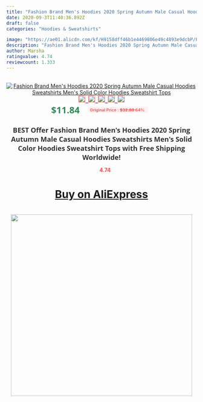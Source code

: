 ```yaml
---
title: "Fashion Brand Men's Hoodies 2020 Spring Autumn Male Casual Hoodies Sweatshirts Men's Solid Color Hoodies Sweatshirt Tops"
date: 2020-09-3T11:40:36.892Z
draft: false
categories: "Hoodies & Sweatshirts"

image: "https://ae01.alicdn.com/kf/H9158dff46b1e4469806e49c4893e9dcbP/Fashion-Brand-Men-s-Hoodies-2020-Spring-Autumn-Male-Casual-Hoodies-Sweatshirts-Men-s-Solid-Color.jpg"
description: "Fashion Brand Men's Hoodies 2020 Spring Autumn Male Casual Hoodies Sweatshirts Men's Solid Color Hoodies Sweatshirt Tops"
author: Marsha
ratingvalue: 4.74
reviewcount: 1.333
---
```

<br>
<div style="text-align: center;">
<a href="https://s.click.aliexpress.com/e/_Apy9MD" target="_blank" rel="nofollow noopener noreferrer"><img alt="Fashion Brand Men's Hoodies 2020 Spring Autumn Male Casual Hoodies Sweatshirts Men's Solid Color Hoodies Sweatshirt Tops" class="magnifier-image" src="https://ae01.alicdn.com/kf/H9158dff46b1e4469806e49c4893e9dcbP/Fashion-Brand-Men-s-Hoodies-2020-Spring-Autumn-Male-Casual-Hoodies-Sweatshirts-Men-s-Solid-Color.jpg_640x640.jpg">
<br>
<img style="border:1px solid salmon" src="https://ae01.alicdn.com/kf/H9158dff46b1e4469806e49c4893e9dcbP/Fashion-Brand-Men-s-Hoodies-2020-Spring-Autumn-Male-Casual-Hoodies-Sweatshirts-Men-s-Solid-Color.jpg_120x120.jpg">&nbsp;&nbsp;<img style="border:1px solid salmon" src="https://ae01.alicdn.com/kf/H756a080fc2ef4b8bb9ac65109bf9e72c7/Fashion-Brand-Men-s-Hoodies-2020-Spring-Autumn-Male-Casual-Hoodies-Sweatshirts-Men-s-Solid-Color.jpg_120x120.jpg">&nbsp;&nbsp;<img style="border:1px solid salmon" src="https://ae01.alicdn.com/kf/Hb0e47680984f4da6b6392d3d64cf2975Q/Fashion-Brand-Men-s-Hoodies-2020-Spring-Autumn-Male-Casual-Hoodies-Sweatshirts-Men-s-Solid-Color.jpg_120x120.jpg">&nbsp;&nbsp;<img style="border:1px solid salmon" src="https://ae01.alicdn.com/kf/Hcb9ed80406ff4f1aa34721286318df57x/Fashion-Brand-Men-s-Hoodies-2020-Spring-Autumn-Male-Casual-Hoodies-Sweatshirts-Men-s-Solid-Color.jpg_120x120.jpg">&nbsp;&nbsp;<img style="border:1px solid salmon" src="https://ae01.alicdn.com/kf/H7fa97482cbfe4c55a5033f56ff6bbb39P/Fashion-Brand-Men-s-Hoodies-2020-Spring-Autumn-Male-Casual-Hoodies-Sweatshirts-Men-s-Solid-Color.jpg_120x120.jpg"></a></div><br0>
<div style="text-align: center;"><span style="background-color: white; border: 0px; box-sizing: border-box; color: seagreen; display: inline-block; font-family: &quot;open sans&quot; , &quot;arial&quot; , &quot;helvetica&quot; , sans-serif , &quot;heiti&quot;; font-size: 24px; font-stretch: inherit; font-weight: 700; line-height: inherit; margin: 0px 10px 0px 0px; padding: 0px; vertical-align: middle;">$11.84 </span>
<span style="background: rgb(255 , 241 , 241); border-radius: 3px; border: 0px; box-sizing: border-box; color: #ff4747; display: inline-block; font-family: inherit; font-size: 12px; font-stretch: inherit; font-style: inherit; font-variant: inherit; font-weight: 600; line-height: inherit; margin: 0px; padding: 2px 5px; transform: scale(0.9); vertical-align: middle;">Original Price : <b style="text-decoration: line-through;">$32.88 </b> 64%&nbsp;&nbsp;</span></div>
<h1 style="color: #333333; display: inline-block; font-family: &quot;open sans&quot; , &quot;arial&quot; , &quot;helvetica&quot; , sans-serif , &quot;heiti&quot;; font-size: 18px; font-stretch: inherit; font-weight: 700; text-align: center;">BEST Offer Fashion Brand Men's Hoodies 2020 Spring Autumn Male Casual Hoodies Sweatshirts Men's Solid Color Hoodies Sweatshirt Tops with Free Shipping Worldwide!</h1>
<div style="color: #ff4747; text-align: center;">
<img src="https://4.bp.blogspot.com/-M0ZcTcb-5uY/XleCXlxnR4I/AAAAAAAAAEc/OrjgMkXV1oMQFaCRZj5HQwOCBcu3w1FegCPcBGAYYCw/s1600/star.png" style="height: 15px;">&nbsp;<b>4.74</b></div>
<div class="button_cont" align="center"><a class="buynow_a" href="https://s.click.aliexpress.com/e/_Apy9MD" target="_blank" rel="nofollow noopener noreferrer"><H1>Buy on AliExpress</H1></a></div><br>
<div class="separator" style="clear: both; text-align: center;">
<img src="https://lh3.googleusercontent.com/-pTy5HemUv9M/XlePHvY0dAI/AAAAAAAAAE4/0nX5iRUoIWY8eMW9Dpxeirr157OZliDIgCLcBGAsYHQ/s1600/badge.gif" width="480">
</div>
